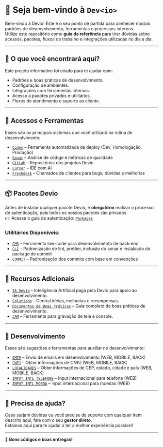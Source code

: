 # 👋 Seja bem-vindo à `Dev<io>`

Bem-vindo à Devio! Este é o seu ponto de partida para conhecer nossos padrões de desenvolvimento, ferramentas e processos internos.  
Utilize este repositório como **guia de referência** para tirar dúvidas sobre acessos, pacotes, fluxos de trabalho e integrações utilizadas no dia a dia.

---

## 🧭 O que você encontrará aqui?

Este projeto informativo foi criado para te ajudar com:

- Padrões e boas práticas de desenvolvimento.
- Configuração de ambientes.
- Integrações com ferramentas internas.
- Acesso a pacotes privados e utilitários.
- Fluxos de atendimento e suporte ao cliente.

---

## 🔐 Acessos e Ferramentas

Esses são os principais sistemas que você utilizará na rotina de desenvolvimento:

- [`Codes`](https://github.com/deviobr/GUIDE/blob/main/CODES.md) – Ferramenta automatizada de deploy (Dev, Homologação, Produção)
- [`Sonar`](https://github.com/deviobr/GUIDE/blob/main/SONAR.md) – Análise de código e métricas de qualidade
- [`GitLab`](https://github.com/deviobr/GUIDE/blob/main/GITLAB.md) – Repositórios dos projetos Devio
- [`Cursor`](https://github.com/deviobr/GUIDE/blob/main/CURSOR_IDE.md) – IDE com AI
- [`Freshdesk`](https://github.com/deviobr/GUIDE/blob/main/FRESHDESK.md) – Chamados de clientes para bugs, dúvidas e melhorias
<!-- - [`Github Copilot`](https://github.com/deviobr/GUIDE/blob/main/GITHUB_COPILOT.md) – IDE com AI -->

---

## 📦 Pacotes Devio

Antes de instalar qualquer pacote Devio, é **obrigatório** realizar o processo de autenticação, pois todos os nossos pacotes são privados.  
👉 Acesse o guia de autenticação: [`Packages`](https://github.com/deviobr/GUIDE/blob/main/PACKAGES.md)

### Utilitários Disponíveis:

- [`CMS`](https://github.com/deviobr/-PACKAGE-CMS/pkgs/npm/cms) – Ferramenta low-code para desenvolvimento de back-end
- [`CLI`](https://github.com/deviobr/-PACKAGE-CLI/pkgs/npm/cli) – Padronização de lint, prettier, inclusão do sonar e instalação do package de commit
- [`COMMIT`](https://github.com/deviobr/-PACKAGE-COMMIT/pkgs/npm/commit) – Padronização dos commits com base em convenções

---

## 🧠 Recursos Adicionais

- [`IA Devio`](https://ai.devio.codes) – Inteligência Artificial paga pela Devio para apoio ao desenvolvimento.
- [`Solutions`](https://devio.canny.io/) – Central ideias, melhorias e recompensas.
- [`Documentos de Boas Práticas`](https://doc.clickup.com/3140578/d/h/2zuz2-4377/043458276acff70) – Guia completo de boas práticas de desenvolvimento.
- [`JAM`](https://jam.dev/) – Ferramenta para gravação de tela e console.

<!-- ### 📄 Documentos Importantes

- [`Apresentação Onboarding (PDF)`](./Apresentação%20Onboarding.pdf) – Download do material de processos Devio. -->

---

## 🔧 Desenvolvimento

Esses são sugestões e ferramentas para auxiliar no desenvolvimento:

- [`SMTP`](https://github.com/deviobr/GUIDE/blob/main/tools/SMTP.md) – Envio de emails em desenvolvimento (WEB, MOBILE, BACK)
- [`CNPJ`](https://github.com/deviobr/GUIDE/blob/main/tools/CNPJ.md) – Obter informações de CNPJ (WEB, MOBILE, BACK)
- [`LOCALIDADES`](https://github.com/deviobr/GUIDE/blob/main/tools/LOCALIDADES.md) – Obter informações de CEP, estado, cidade e país (WEB, MOBILE, BACK)
- [`INPUT INTL TELEFONE`](https://github.com/deviobr/GUIDE/blob/main/tools/INPUT_INTL_PHONE.md) – Input internacional para telefone (WEB)
- [`INPUT INTL MOEDA`](https://github.com/deviobr/GUIDE/blob/main/tools/INPUT_INTL_CURRENCY.md) – Input internacional para moedas (WEB)

---

## 📣 Precisa de ajuda?

Caso surjam dúvidas ou você precise de suporte com qualquer item descrito aqui, fale com o seu **gestor direto**.  
Estamos aqui para te ajudar a ter a melhor experiência possível!

---

🚀 **Bons códigos e boas entregas!**
